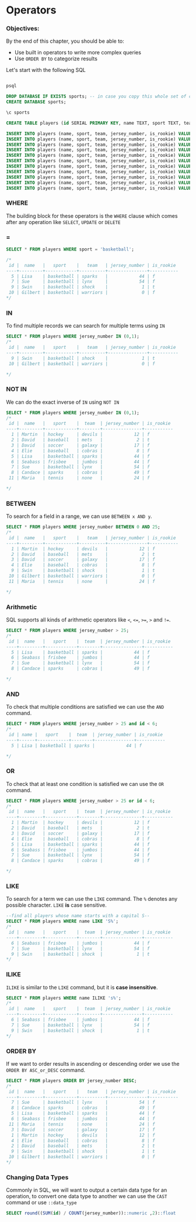# Operators

### Objectives:

By the end of this chapter, you should be able to:

- Use built in operators to write more complex queries
- Use `ORDER BY` to categorize results

Let's start with the following SQL

```sql

psql

DROP DATABASE IF EXISTS sports; -- in case you copy this whole set of commands multple times
CREATE DATABASE sports;

\c sports

CREATE TABLE players (id SERIAL PRIMARY KEY, name TEXT, sport TEXT, team TEXT, jersey_number INTEGER, is_rookie BOOLEAN);

INSERT INTO players (name, sport, team, jersey_number, is_rookie) VALUES ('Martin', 'hockey', 'devils', 12, false);
INSERT INTO players (name, sport, team, jersey_number, is_rookie) VALUES ('David', 'baseball', 'mets', 2, true);
INSERT INTO players (name, sport, team, jersey_number, is_rookie) VALUES ('David', 'soccer', 'galaxy', 17, false);
INSERT INTO players (name, sport, team, jersey_number, is_rookie) VALUES ('Elie', 'baseball', 'cobras', 8, false);
INSERT INTO players (name, sport, team, jersey_number, is_rookie) VALUES ('Lisa', 'basketball', 'sparks', 44, false);
INSERT INTO players (name, sport, team, jersey_number, is_rookie) VALUES ('Seabass', 'frisbee', 'jumbos', 44, false);
INSERT INTO players (name, sport, team, jersey_number, is_rookie) VALUES ('Sue', 'basketball', 'lynx', 54, false);
INSERT INTO players (name, sport, team, jersey_number, is_rookie) VALUES ('Candace', 'sparks', 'cobras', 49, false);
INSERT INTO players (name, sport, team, jersey_number, is_rookie) VALUES ('Swin', 'basketball', 'shock', 1, true);
INSERT INTO players (name, sport, team, jersey_number, is_rookie) VALUES ('Gilbert', 'basketball', 'warriors', 0, false);
INSERT INTO players (name, sport, team, jersey_number, is_rookie) VALUES ('Maria', 'tennis', 'none', 24, false);
```

### WHERE

The building block for these operators is the `WHERE` clause which comes after any operation like `SELECT`, `UPDATE` or `DELETE`

### = 

```sql
SELECT * FROM players WHERE sport = 'basketball';

/*
 id |  name   |   sport    |   team   | jersey_number | is_rookie 
----+---------+------------+----------+---------------+-----------
  5 | Lisa    | basketball | sparks   |            44 | f
  7 | Sue     | basketball | lynx     |            54 | f
  9 | Swin    | basketball | shock    |             1 | t
 10 | Gilbert | basketball | warriors |             0 | f
*/
```

### IN

To find multiple records we can search for multiple terms using `IN`

```sql
SELECT * FROM players WHERE jersey_number IN (0,1);
/*
 id |  name   |   sport    |   team   | jersey_number | is_rookie 
----+---------+------------+----------+---------------+-----------
  9 | Swin    | basketball | shock    |             1 | t
 10 | Gilbert | basketball | warriors |             0 | f

*/
```

### NOT IN

We can do the exact inverse of `IN` using `NOT IN`

```sql
SELECT * FROM players WHERE jersey_number IN (0,1);
/*
 id |  name   |   sport    |  team  | jersey_number | is_rookie 
----+---------+------------+--------+---------------+-----------
  1 | Martin  | hockey     | devils |            12 | f
  2 | David   | baseball   | mets   |             2 | t
  3 | David   | soccer     | galaxy |            17 | f
  4 | Elie    | baseball   | cobras |             8 | f
  5 | Lisa    | basketball | sparks |            44 | f
  6 | Seabass | frisbee    | jumbos |            44 | f
  7 | Sue     | basketball | lynx   |            54 | f
  8 | Candace | sparks     | cobras |            49 | f
 11 | Maria   | tennis     | none   |            24 | f

*/
```

### BETWEEN

To search for a field in a range, we can use `BETWEEN x AND y`.

```sql
SELECT * FROM players WHERE jersey_number BETWEEN 0 AND 25;
/*
 id |  name   |   sport    |   team   | jersey_number | is_rookie 
----+---------+------------+----------+---------------+-----------
  1 | Martin  | hockey     | devils   |            12 | f
  2 | David   | baseball   | mets     |             2 | t
  3 | David   | soccer     | galaxy   |            17 | f
  4 | Elie    | baseball   | cobras   |             8 | f
  9 | Swin    | basketball | shock    |             1 | t
 10 | Gilbert | basketball | warriors |             0 | f
 11 | Maria   | tennis     | none     |            24 | f

*/
```

### Arithmetic

SQL supports all kinds of arithmetic operators like `<`, `<=`, `>=`, `>` and `!=`.

```sql
SELECT * FROM players WHERE jersey_number > 25;
/*
 id |  name   |   sport    |  team  | jersey_number | is_rookie 
----+---------+------------+--------+---------------+-----------
  5 | Lisa    | basketball | sparks |            44 | f
  6 | Seabass | frisbee    | jumbos |            44 | f
  7 | Sue     | basketball | lynx   |            54 | f
  8 | Candace | sparks     | cobras |            49 | f

*/
```

### AND

To check that multiple conditions are satisfied we can use the `AND` command.

```sql
SELECT * FROM players WHERE jersey_number > 25 and id < 6;
/*
 id | name |   sport    |  team  | jersey_number | is_rookie 
----+------+------------+--------+---------------+-----------
  5 | Lisa | basketball | sparks |            44 | f

*/
```

### OR

To check that at least one condition is satisfied we can use the `OR` command.

```sql
SELECT * FROM players WHERE jersey_number > 25 or id < 6;
/*
 id |  name   |   sport    |  team  | jersey_number | is_rookie 
----+---------+------------+--------+---------------+-----------
  1 | Martin  | hockey     | devils |            12 | f
  2 | David   | baseball   | mets   |             2 | t
  3 | David   | soccer     | galaxy |            17 | f
  4 | Elie    | baseball   | cobras |             8 | f
  5 | Lisa    | basketball | sparks |            44 | f
  6 | Seabass | frisbee    | jumbos |            44 | f
  7 | Sue     | basketball | lynx   |            54 | f
  8 | Candace | sparks     | cobras |            49 | f

*/
```

### LIKE

To search for a term we can use the `LIKE` command. The `%` denotes any possible character. `LIKE` **is** case sensitive.

```sql
--find all players whose name starts with a capital S--
SELECT * FROM players WHERE name LIKE 'S%';
/*
 id |  name   |   sport    |  team  | jersey_number | is_rookie 
----+---------+------------+--------+---------------+-----------
  6 | Seabass | frisbee    | jumbos |            44 | f
  7 | Sue     | basketball | lynx   |            54 | f
  9 | Swin    | basketball | shock  |             1 | t
*/
```

### ILIKE

`ILIKE` is similar to the `LIKE` command, but it is **case insensitive**.

```sql
SELECT * FROM players WHERE name ILIKE 's%';
/*
 id |  name   |   sport    |  team  | jersey_number | is_rookie 
----+---------+------------+--------+---------------+-----------
  6 | Seabass | frisbee    | jumbos |            44 | f
  7 | Sue     | basketball | lynx   |            54 | f
  9 | Swin    | basketball | shock  |             1 | t
*/
```

### ORDER BY

If we want to order results in ascending or descending order we use the `ORDER BY ASC_or_DESC` command. 

```sql
SELECT * FROM players ORDER BY jersey_number DESC;
/*
 id |  name   |   sport    |   team   | jersey_number | is_rookie 
----+---------+------------+----------+---------------+-----------
  7 | Sue     | basketball | lynx     |            54 | f
  8 | Candace | sparks     | cobras   |            49 | f
  5 | Lisa    | basketball | sparks   |            44 | f
  6 | Seabass | frisbee    | jumbos   |            44 | f
 11 | Maria   | tennis     | none     |            24 | f
  3 | David   | soccer     | galaxy   |            17 | f
  1 | Martin  | hockey     | devils   |            12 | f
  4 | Elie    | baseball   | cobras   |             8 | f
  2 | David   | baseball   | mets     |             2 | t
  9 | Swin    | basketball | shock    |             1 | t
 10 | Gilbert | basketball | warriors |             0 | f
*/
```

### Changing Data Types

Commonly in SQL, we will want to output a certain data type for an operation, to convert one data type to another we can use the `CAST` command or use `::data_type`

```sql
SELECT round((SUM(id) / COUNT(jersey_number))::numeric ,2)::float 
```


